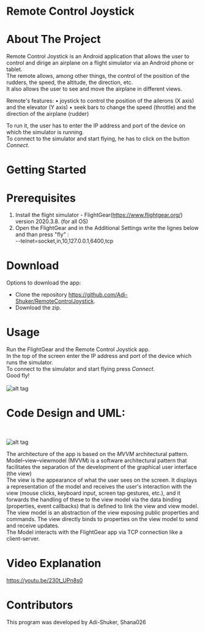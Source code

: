# Remote Control Joystick

# About The Project

Remote Control Joystick is an Android application that allows the user to control and dirige an airplane on a flight simulator via an Android phone or tablet.<br>
The remote allows, among other things, the control of the position of the rudders, the speed, the altitude, the direction, etc. <br>
It also allows the user to see and move the airplane in different views.<br>

Remote's features:
• joystick to control the position of the ailerons (X axis) and the elevator (Y axis)
• seek bars to change the speed (throttle) and the direction of the airplane (rudder)

To run it, the user has to enter the IP address and port of the device on which the simulator is running.<br>
To connect to the simulator and start flying, he has to click on the button *Connect*.<br> 




# Getting Started

# Prerequisites

1) Install the flight simulator - FlightGear(https://www.flightgear.org/) version 2020.3.8. (for all OS)
2) Open the FlightGear and in the Additional Settings write the lignes below and than press "fly" : <br>
--telnet=socket,in,10,127.0.0.1,6400,tcp  <br>


# Download

Options to download the app: 
- Clone the repository https://github.com/Adi-Shuker/RemoteControlJoystick.
- Download the zip.


# Usage

Run the FlightGear and the Remote Control Joystick app. <br>
In the top of the screen enter the IP address and port of the device which runs the simulator. <br>
To connect to the simulator and start flying  press *Connect*.<br>
Good fly! <br>
<br>
 ![alt tag](https://user-images.githubusercontent.com/81378726/114764020-2227e200-9d6c-11eb-8b38-6225a6a9d2a0.jpg)
<br>

# Code Design and UML:
<br>


 ![alt tag](https://user-images.githubusercontent.com/81378726/114763777-dbd28300-9d6b-11eb-87f0-c4912a7c43ba.PNG)
<br>

The architecture of the app is based on the *MVVM* architectural pattern. <br>
Model–view–viewmodel (MVVM) is a software architectural pattern that facilitates the separation of the development of the graphical user interface (the view)<br>
The view is the appearance of what the user sees on the screen. It displays a representation of the model and receives the user's interaction with the view (mouse clicks,
keyboard input, screen tap gestures, etc.), and it forwards the handling of these to the view model via the data binding (properties, event callbacks) that is defined to link the view and view model.<br>
The view model is an abstraction of the view exposing public properties and commands. The view directly binds to properties on the view model to send and receive updates. <br>
The Model interacts with the FlightGear app via TCP connection like a client-server.

# Video Explanation 

https://youtu.be/230t_UPn8s0

# Contributors
This program was developed by Adi-Shuker, Shana026

